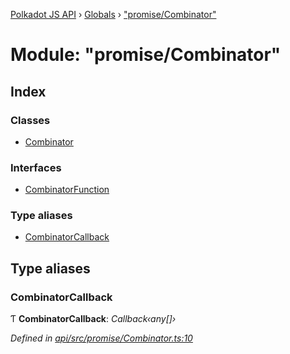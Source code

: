 [Polkadot JS API](../README.md) › [Globals](../globals.md) › ["promise/Combinator"](_promise_combinator_.md)

# Module: "promise/Combinator"

## Index

### Classes

* [Combinator](../classes/_promise_combinator_.combinator.md)

### Interfaces

* [CombinatorFunction](../interfaces/_promise_combinator_.combinatorfunction.md)

### Type aliases

* [CombinatorCallback](_promise_combinator_.md#combinatorcallback)

## Type aliases

###  CombinatorCallback

Ƭ **CombinatorCallback**: *Callback‹any[]›*

*Defined in [api/src/promise/Combinator.ts:10](https://github.com/polkadot-js/api/blob/a4ea4d648a/packages/api/src/promise/Combinator.ts#L10)*
